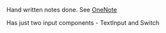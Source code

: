 Hand written notes done. See [OneNote](https://onedrive.live.com/redir?resid=1AFE2D221CFD3E54%21137&page=Edit&wd=target%286-inputs.one%7C0862ae07-818a-5a4c-8b46-eb8794b3033f%2F%29&wdorigin=717)

Has just two input components - TextInput and Switch